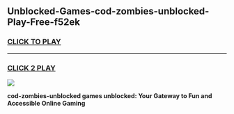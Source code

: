 
## Unblocked-Games-cod-zombies-unblocked-Play-Free-f52ek
<h3>
<a href="https://premium76.site?title=cod-zombies-unblocked&ref=18A1">CLICK TO PLAY</a></h3>
<hr>

<h3>
<a href="https://premium76.site?title=cod-zombies-unblocked&ref=18A1">CLICK 2 PLAY</a>
  
</h3>

<a href="https://premium76.site?title=cod-zombies-unblocked&ref=18A1"><img src="https://clearcache.store/games.png"></a>


**cod-zombies-unblocked games unblocked: Your Gateway to Fun and Accessible Online Gaming**
